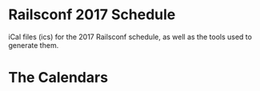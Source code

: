 # Railsconf 2017 Schedule

iCal files (ics) for the 2017 Railsconf schedule, as well as the tools used to generate them.

# The Calendars



